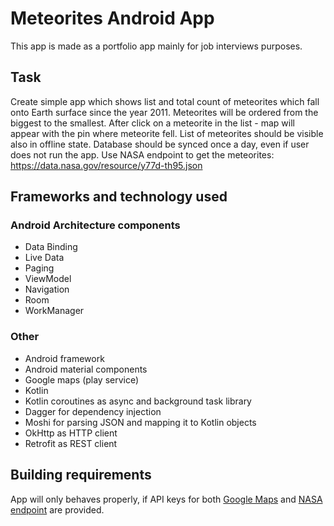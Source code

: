 # Meteorites Android App 
This app is made as a portfolio app mainly for job interviews purposes.

## Task
Create simple app which shows list and total count of meteorites which fall onto Earth surface since the year 2011. Meteorites will be ordered from the biggest to the smallest. After click on a meteorite in the list - map will appear with the pin where meteorite fell. List of meteorites should be visible also in offline state. Database should be synced once a day, even if user does not run the app. Use NASA endpoint to get the meteorites: https://data.nasa.gov/resource/y77d-th95.json

## Frameworks and technology used
### Android Architecture components
* Data Binding 
* Live Data
* Paging 
* ViewModel
* Navigation
* Room
* WorkManager

### Other
* Android framework
* Android material components
* Google maps (play service)
* Kotlin
* Kotlin coroutines as async and background task library
* Dagger for dependency injection
* Moshi for parsing JSON and mapping it to Kotlin objects
* OkHttp as HTTP client
* Retrofit as REST client

## Building requirements
App will only behaves properly, if API keys for both [Google Maps](https://cloud.google.com/maps-platform/?_ga=2.92866905.558884746.1543852761-682767570.1541490318#get-started) and [NASA endpoint](https://data.nasa.gov/login) are provided. 
